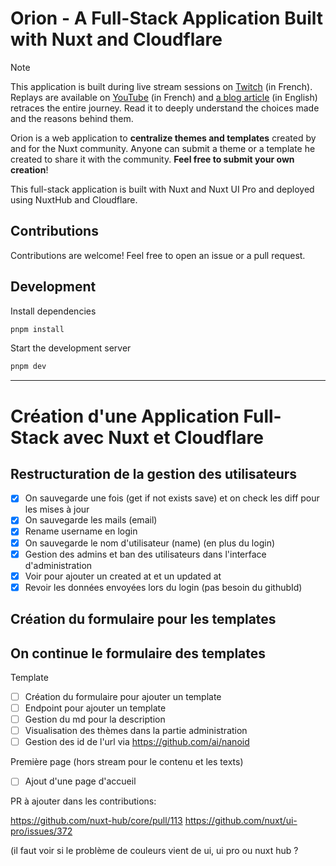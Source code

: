# Orion - A Full-Stack Application Built with Nuxt and Cloudflare

> [!NOTE]
> This application is built during live stream sessions on [Twitch](https://tv.soubiran.dev) (in French). Replays are available on [YouTube](https://yt.soubiran.dev) (in French) and [a blog article](https://soubiran.dev/posts/building-a-full-stack-nuxt-application-on-twitch) (in English) retraces the entire journey. Read it to deeply understand the choices made and the reasons behind them.

Orion is a web application to **centralize themes and templates** created by and for the Nuxt community. Anyone can submit a theme or a template he created to share it with the community. **Feel free to submit your own creation**!

This full-stack application is built with Nuxt and Nuxt UI Pro and deployed using NuxtHub and Cloudflare.

## Contributions

Contributions are welcome! Feel free to open an issue or a pull request.

## Development

Install dependencies

```sh
pnpm install
```

Start the development server

```sh
pnpm dev
```

---

# Création d'une Application Full-Stack avec Nuxt et Cloudflare

## Restructuration de la gestion des utilisateurs

- [x] On sauvegarde une fois (get if not exists save) et on check les diff pour les mises à jour
- [x] On sauvegarde les mails (email)
- [x] Rename username en login
- [x] On sauvegarde le nom d'utilisateur (name) (en plus du login)
- [x] Gestion des admins et ban des utilisateurs dans l'interface d'administration
- [x] Voir pour ajouter un created at et un updated at
- [x] Revoir les données envoyées lors du login (pas besoin du githubId)

## Création du formulaire pour les templates

## On continue le formulaire des templates

Template

- [ ] Création du formulaire pour ajouter un template
- [ ] Endpoint pour ajouter un template
- [ ] Gestion du md pour la description
- [ ] Visualisation des thèmes dans la partie administration
- [ ] Gestion des id de l'url via https://github.com/ai/nanoid

Première page (hors stream pour le contenu et les texts)

- [ ] Ajout d'une page d'accueil

PR à ajouter dans les contributions:

https://github.com/nuxt-hub/core/pull/113
https://github.com/nuxt/ui-pro/issues/372

(il faut voir si le problème de couleurs vient de ui, ui pro ou nuxt hub ?
